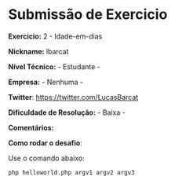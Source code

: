 # Submissão de Exercicio

**Exercicio:** 2 - Idade-em-dias

**Nickname:** lbarcat   

**Nível Técnico:** - Estudante -

**Empresa:** - Nenhuma -

**Twitter**: https://twitter.com/LucasBarcat

**Dificuldade de Resolução:** - Baixa -

**Comentários:** 

**Como rodar o desafio**: 

Use o comando abaixo: 
```bash
php helloworld.php argv1 argv2 argv3
```